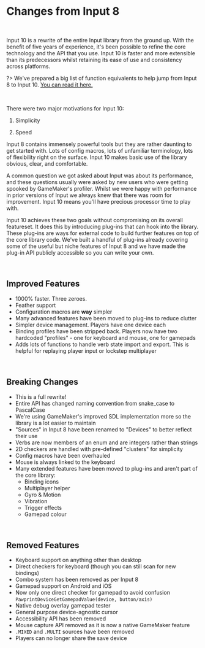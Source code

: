 # Changes from Input 8

&nbsp;

Input 10 is a rewrite of the entire Input library from the ground up. With the benefit of five years of experience, it's been possible to refine the core technology and the API that you use. Input 10 is faster and more extensible than its predecessors whilst retaining its ease of use and consistency across platforms.

?> We've prepared a big list of function equivalents to help jump from Input 8 to Input 10. [You can read it here.](v8-Equivalents)

&nbsp;

There were two major motivations for Input 10:

1. Simplicity

2. Speed

Input 8 contains immensely powerful tools but they are rather daunting to get started with. Lots of config macros, lots of unfamiliar terminology, lots of flexibility right on the surface. Input 10 makes basic use of the library obvious, clear, and comfortable.

A common question we got asked about Input was about its performance, and these questions usually were asked by new users who were getting spooked by GameMaker's profiler. Whilst we were happy with performance in prior versions of Input we always knew that there was room for improvement. Input 10 means you'll have precious processor time to play with.

Input 10 achieves these two goals without compromising on its overall featureset. It does this by introducing plug-ins that can hook into the library. These plug-ins are ways for external code to build further features on top of the core library code. We've built a handful of plug-ins already covering some of the useful but niche features of Input 8 and we have made the plug-in API publicly accessible so you can write your own.

&nbsp;

## Improved Features

- 1000% faster. Three zeroes.
- Feather support
- Configuration macros are **way** simpler
- Many advanced features have been moved to plug-ins to reduce clutter
- Simpler device management. Players have one device each
- Binding profiles have been stripped back. Players now have two hardcoded "profiles" - one for keyboard and mouse, one for gamepads
- Adds lots of functions to handle verb state import and export. This is helpful for replaying player input or lockstep multiplayer

&nbsp;

## Breaking Changes

- This is a full rewrite!
- Entire API has changed naming convention from snake_case to PascalCase
- We're using GameMaker's improved SDL implementation more so the library is a lot easier to maintain
- "Sources" in Input 8 have been renamed to "Devices" to better reflect their use
- Verbs are now members of an enum and are integers rather than strings
- 2D checkers are handled with pre-defined "clusters" for simplicity
- Config macros have been overhauled
- Mouse is always linked to the keyboard
- Many extended features have been moved to plug-ins and aren't part of the core library:
  - Binding icons
  - Multiplayer helper
  - Gyro & Motion
  - Vibration
  - Trigger effects
  - Gamepad colour

&nbsp;

## Removed Features

- Keyboard support on anything other than desktop
- Direct checkers for keyboard (though you can still scan for new bindings)
- Combo system has been removed as per Input 8
- Gamepad support on Android and iOS
- Now only one direct checker for gamepad to avoid confusion `PawprintDeviceGetGamepadValue(device, button/axis)`
- Native debug overlay gamepad tester
- General purpose device-agnostic cursor
- Accessibility API has been removed
- Mouse capture API removed as it is now a native GameMaker feature
- `.MIXED` and `.MULTI` sources have been removed
- Players can no longer share the save device
